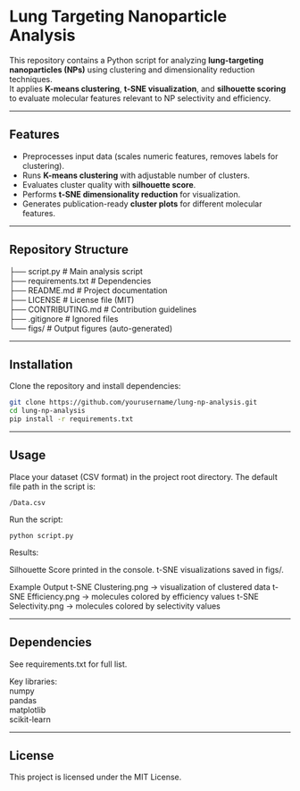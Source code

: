 # Lung Targeting Nanoparticle Analysis

This repository contains a Python script for analyzing **lung-targeting nanoparticles (NPs)** using clustering and dimensionality reduction techniques.  
It applies **K-means clustering**, **t-SNE visualization**, and **silhouette scoring** to evaluate molecular features relevant to NP selectivity and efficiency.

---

## Features
- Preprocesses input data (scales numeric features, removes labels for clustering).
- Runs **K-means clustering** with adjustable number of clusters.
- Evaluates cluster quality with **silhouette score**.
- Performs **t-SNE dimensionality reduction** for visualization.
- Generates publication-ready **cluster plots** for different molecular features.

---

## Repository Structure
├── script.py # Main analysis script  
├── requirements.txt # Dependencies  
├── README.md # Project documentation  
├── LICENSE # License file (MIT)  
├── CONTRIBUTING.md # Contribution guidelines  
├── .gitignore # Ignored files  
└── figs/ # Output figures (auto-generated)

---

## Installation

Clone the repository and install dependencies:

```bash
git clone https://github.com/yourusername/lung-np-analysis.git
cd lung-np-analysis
pip install -r requirements.txt
```

---

## Usage

Place your dataset (CSV format) in the project root directory.
The default file path in the script is:

```
/Data.csv
```

Run the script:

```
python script.py
```

Results:

Silhouette Score printed in the console.
t-SNE visualizations saved in figs/.

Example Output
t-SNE Clustering.png → visualization of clustered data
t-SNE Efficiency.png → molecules colored by efficiency values
t-SNE Selectivity.png → molecules colored by selectivity values

---

## Dependencies

See requirements.txt for full list.  

Key libraries:  
numpy  
pandas  
matplotlib  
scikit-learn

---

## License

This project is licensed under the MIT License.
